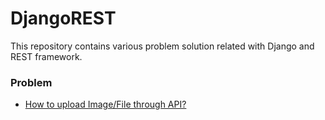 # DjangoREST
This repository contains various problem solution related with Django and REST framework.

### Problem
- [How to upload Image/File through API?](https://github.com/MashodRana/DjangoREST/blob/master/file_upload_example/readme.md)
